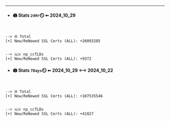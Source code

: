

---
- #### 🖨️ **Stats** `24Hr`⏲️ ➼ 2024_10_29
```console


--> 🌐 Total
[+] New/ReNewed SSL Certs (ALL): +26093285


--> 🇳🇵 np_ccTLDs
[+] New/ReNewed SSL Certs (ALL): +9372

```

- #### 🖨️ **Stats** `7Days`⏲️ ➼ 2024_10_29 <--> 2024_10_22
```console


--> 🌐 Total
[+] New/ReNewed SSL Certs (ALL): +107535546


--> 🇳🇵 np_ccTLDs
[+] New/ReNewed SSL Certs (ALL): +41827

```

